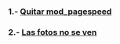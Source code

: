 ### 1.- [Quitar mod_pagespeed](https://github.com/mavira21/RESOLUCION-DE-CONFLICTOS/wiki/QUITAR-mod_pagespeed)  
### 2.- [Las fotos no se ven](https://github.com/mavira21/RESOLUCION-DE-CONFLICTOS/wiki/Las-fotos-no-se-muestran)  
